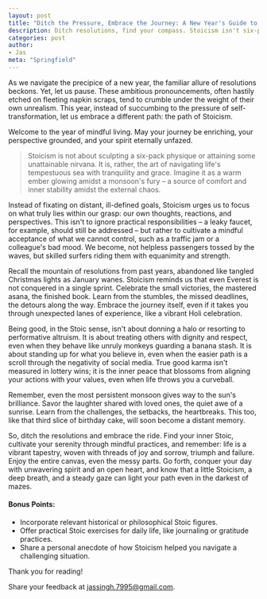 ```yaml
---
layout: post
title: "Ditch the Pressure, Embrace the Journey: A New Year's Guide to Stoic Living"
description: Ditch resolutions, find your compass. Stoicism isn't six-packs, it's inner peace amidst life's storms. Celebrate small wins, embrace detours, be good (not perfect), and savor the sunshine after rain. This year, find your inner Stoic. Click for the full guide!
categories: post
author:
- Jas
meta: "Springfield"
---
```


As we navigate the precipice of a new year, the familiar allure of resolutions beckons. Yet, let us pause. These ambitious pronouncements, often hastily etched on fleeting napkin scraps, tend to crumble under the weight of their own unrealism. This year, instead of succumbing to the pressure of self-transformation, let us embrace a different path: the path of Stoicism.

Welcome to the year of mindful living. May your journey be enriching, your perspective grounded, and your spirit eternally unfazed.


> Stoicism is not about sculpting a six-pack physique or attaining some unattainable nirvana. It is, rather, the art of navigating life's tempestuous sea with tranquility and grace. Imagine it as a warm ember glowing amidst a monsoon's fury – a source of comfort and inner stability amidst the external chaos.



Instead of fixating on distant, ill-defined goals, Stoicism urges us to focus on what truly lies within our grasp: our own thoughts, reactions, and perspectives. This isn't to ignore practical responsibilities – a leaky faucet, for example, should still be addressed – but rather to cultivate a mindful acceptance of what we cannot control, such as a traffic jam or a colleague's bad mood. We become, not helpless passengers tossed by the waves, but skilled surfers riding them with equanimity and strength.

Recall the mountain of resolutions from past years, abandoned like tangled Christmas lights as January wanes. Stoicism reminds us that even Everest is not conquered in a single sprint. Celebrate the small victories, the mastered asana, the finished book. Learn from the stumbles, the missed deadlines, the detours along the way. Embrace the journey itself, even if it takes you through unexpected lanes of experience, like a vibrant Holi celebration.

Being good, in the Stoic sense, isn't about donning a halo or resorting to performative altruism. It is about treating others with dignity and respect, even when they behave like unruly monkeys guarding a banana stash. It is about standing up for what you believe in, even when the easier path is a scroll through the negativity of social media. True good karma isn't measured in lottery wins; it is the inner peace that blossoms from aligning your actions with your values, even when life throws you a curveball.

Remember, even the most persistent monsoon gives way to the sun's brilliance. Savor the laughter shared with loved ones, the quiet awe of a sunrise. Learn from the challenges, the setbacks, the heartbreaks. This too, like that third slice of birthday cake, will soon become a distant memory.

So, ditch the resolutions and embrace the ride. Find your inner Stoic, cultivate your serenity through mindful practices, and remember: life is a vibrant tapestry, woven with threads of joy and sorrow, triumph and failure. Enjoy the entire canvas, even the messy parts. Go forth, conquer your day with unwavering spirit and an open heart, and know that a little Stoicism, a deep breath, and a steady gaze can light your path even in the darkest of mazes.


#### **Bonus Points:**

* Incorporate relevant historical or philosophical Stoic figures.
* Offer practical Stoic exercises for daily life, like journaling or gratitude practices.
* Share a personal anecdote of how Stoicism helped you navigate a challenging situation.

Thank you for reading!

Share your feedback at [jassingh.7995@gmail.com](mailto:jassingh.7995@gmail.com?subject=Feedback).